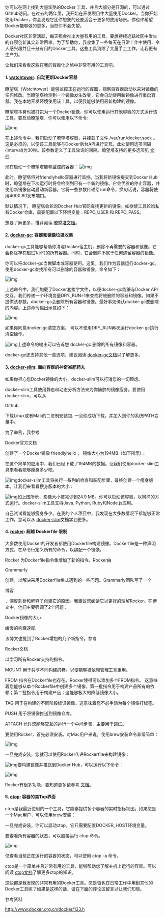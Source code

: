 你可以在网上找到大量炫酷的Docker 工具，并且大部分是开源的，可以通过Github访问。在过去的两年里，我开始在开发项目中大量使用Docker。当你开始使用Docker，你会发现它比你想象的还要适合于更多的使用场景。你也许希望Docker能够做的更多，当然你不会失望。

Docker社区非常活跃，每天都会推出大量有用的工具。要想持续追踪社区中发生的各项创新其实非常困难。为了帮助你，我收集了一些每天在日常工作中使用、令人感兴趣并且十分有用的Docker工具。这些工具消除了大量手工工作，让我更有生产力。



让我们来看看这些在我的容器化之旅中非常有用的工具吧。

#### 1. [watchtower](https://github.com/v2tec/watchtower): 自动更新Docker容器

瞭望塔（Watchtower）能够监控正在运行的容器，观察自容器启动以来对镜像的任何修改。当瞭望塔检测到一个镜像发生改变，它会自动使用新镜像进行重启容器。我在本地开发环境使用该工具，以便我能够使用最新构建的镜像。

瞭望塔本身也被打包为一个Docker镜像，你可以使用运行其他容器的方式运行该工具。要启动瞭望塔，你可以使用以下命令:

![img](http://cdn.zsite.com/data/upload/d/docker/201706/f_f558346f0e56fadd869078882ccf4fbf.png)

在上述命令中，我们启动了瞭望塔容器，并挂载了文件 /var/run/docker.sock 。这是必须的，以便该工具能够与Docker后台API进行交互。此处使用选项间隔(interval)为30秒。该参数定义了工具轮询的间隔。瞭望塔支持的更多选项见 [文档](https://github.com/v2tec/watchtower#options).

现在启动一个瞭望塔能够监控的容器：
![img](http://cdn.zsite.com/data/upload/d/docker/201706/f_9fd3c08436e3e61e2de2f75f71f4ae33.png)

此时，瞭望塔将对friendlyhello容器进行监控。当我将新镜像提交到Docker Hub时，瞭望塔在下次运行时将会检测到已有一个新的镜像。它会优雅的停止容器，并使用新镜像自动启动新容器。它将一些参数传递给run命令，换句话说，容器将使用4000:80发布端口。

默认情况下， 瞭望塔会轮询Docker Hub官网查找更新的镜像。如欲使工具轮询私有Docker仓库，需要配置以下环境变量：REPO_USER 和 REPO_PASS。

想要了解更多，推荐阅读 [瞭望塔文档](https://github.com/v2tec/watchtower/blob/master/README.md)。



#### 2. [docker-gc](https://github.com/spotify/docker-gc): 容器和镜像垃圾收集

docker-gc工具能够帮助你清理Docker宿主机，删除不再需要的容器和镜像。它会移除存在超过1小时的所有容器。同时，它会删除不属于任何遗留容器的镜像。

你可以把docker-gc当做脚本或容器使用。这里，我们作为容器运行docker-gc。使用docker-gc查找所有可以删除的容器和镜像，命令如下：

![img](http://cdn.zsite.com/data/upload/d/docker/201706/f_f7e8338568f56c0a72c88328e4efda0f.png)



上述命令中，我们加载了Docker套接字文件，以便docker-gc能够与Docker API交互。我们传递一个环境变量DRY_RUN=1来查找将被删除的容器和镜像。如果不提供该参数，docker-gc会删除所有容器和镜像。最好事先确认docker-gc要删除的内容。上述命令输出示意如下：

![img](http://cdn.zsite.com/data/upload/d/docker/201706/f_1baab0138741d8832a43e464acef27ce.png)



如果你同意docker-gc清空方案， 可以不使用DRY_RUN再次运行docker-gc执行清空操作。

![img](http://cdn.zsite.com/data/upload/d/docker/201706/f_484a58c6b34ac62a9ab8505538738b0d.png)上述命令的输出可以告诉您 docker-gc 删除的所有镜像和容器。

docker-gc还支持其他一些选项，建议阅读 [docker-gc文档](https://github.com/spotify/docker-gc/blob/master/README.md)以了解更多。

#### 3. [docker-slim](https://github.com/docker-slim/docker-slim): 面向容器的神奇减肥药丸

如果你担心您Docker镜像的大小，docker-slim可以打消您的一切顾虑。

docker-slim工具使用静态和动态分析方法来为你臃肿的镜像瘦身。要使用docker-slim，可以从

 

Github

下载Linux或者Mac的二进制安装包. 一旦你成功下载，并加入到你的系统PATH变量中。

为了举例，我参考

 

Docker官方文档

创建了一个Docker镜像  friendlyhello ， 镜像大小为194MB（如下所示）：





在这个简单的应用中，我们已经下载了194MB的数据。让我们使用docker-slim工具来看看能够瘦身多少吧。

![img](http://cdn.zsite.com/data/upload/d/docker/201706/f_b666c9782e7b35f31f244e461da60bc7.png)docker-slim工具将执行一系列的检查和装配步骤，最终创建一个瘦身版本。让我们来看看搜身版本的大小：

![img](http://cdn.zsite.com/data/upload/d/docker/201706/f_f4a6e3954f5495354b56765729eec20f.png)如上图所示，影像大小被减少到24.9 MB。你可以启动该容器，以同样的方式运行。docker-slim工具支持Java, Python, Ruby和Node.js应用。

自己试试看能够瘦身多少。在我的个人项目中，我发现在大多数情况下都能够正常工作。您可以从 [docker-slim](https://github.com/docker-slim/docker-slim/blob/master/README.md)文档学到更多。



#### 4. [rocker](https://github.com/grammarly/rocker): 超越 Dockerfile 限制

大多数使用Docker的开发者都使用Dockerfile构建镜像。Dockerfile是一种声明方式，在命令行定义所有的命令，以编配一个镜像。

Rocker 为Dockerfile指令集增加了新的指令。Rocker由

 

Grammarly

创建，以解决采用Dockerfile格式遇到的一些问题。Grammarly团队写了一个

 

博客

，深度剖析和解释了创建它的原因。我建议您阅读它以更好的理解Rocker。在博文中，他们主要强调了2个问题：

Docker镜像的大小.

缓慢的构建速度.

该博文也提到了Rocker增加的几个新指令。参考

 

Rocker文档

 

以学习所有Rocker支持的指令。

MOUNT 用于共享不同构建的卷，以便能够被依赖管理工具重用。

FROM 指令在Dockerfile也存在。Rocker使得可以添加多个FROM指令。 这意味着您能够从单个Rockerfile中创建多个镜像。第一批指令用于构建产品所有的依赖；第二批指令用于构建产品；这能够极大的降低镜像大小。

TAG 用于在构建的不同阶段标识镜像，这意味着您不必手动为每个镜像打标签。

PUSH 用于将镜像推送到镜像仓库。

ATTACH 允许您能够交互的运行一个中间步骤，主要用于调试。

要使用Rocker，首先必须安装。对Mac用户来说，使用brew安装命令非常简单：

![img](http://cdn.zsite.com/data/upload/d/docker/201706/f_e75f82c3b6025c0428f032b28d5b6b68.png)



一旦完成安装，您就可以使用Rocker传递Rockerfile来构建镜像：

![img](http://cdn.zsite.com/data/upload/d/docker/201706/f_7e2ff8efd38abb2fb9da0cc81f5c7876.png)要构建镜像并推送到Docker Hub，可以运行以下命令：

![img](http://cdn.zsite.com/data/upload/d/docker/201706/f_6eace719701870febc1431096769bb86.png)

Rocker有很多功能，要知道更多请参考 [文档](https://github.com/grammarly/rocker/blob/master/README.md)。



#### 5. [ctop](https://github.com/bcicen/ctop): 容器的类Top界面

ctop是我最近使用的一个工具，它能够提供多个容器的实时指标视图。如果您是一个Mac用户，可以使用brew安装：



一旦完成安装，你可以启动ctop。它只需要配置DOCKER_HOST环境变量。

要查看所有容器的状态，可以直接运行 ctop 命令。

![img](http://cdn.zsite.com/data/upload/d/docker/201706/f_b05341fee3266a85bc291dd320937e5b.png)

仅查看当前正在运行的容器的状态，可以使用 ctop -a 命令。

ctop是一个简单并且非常有用的工具，能够帮助您了解主机上运行的容器。可以阅读 [ctop文档](https://github.com/bcicen/ctop/blob/master/README.md)了解更多ctop的知识。

这些都是我发现的非常有用的Docker工具。您是否也在日常工作中用到其他的Docker工具呢？如果是这样的话，请在下面的评论区留言以让我们知晓。



参考资料

http://www.docker.org.cn/docker/133.h
